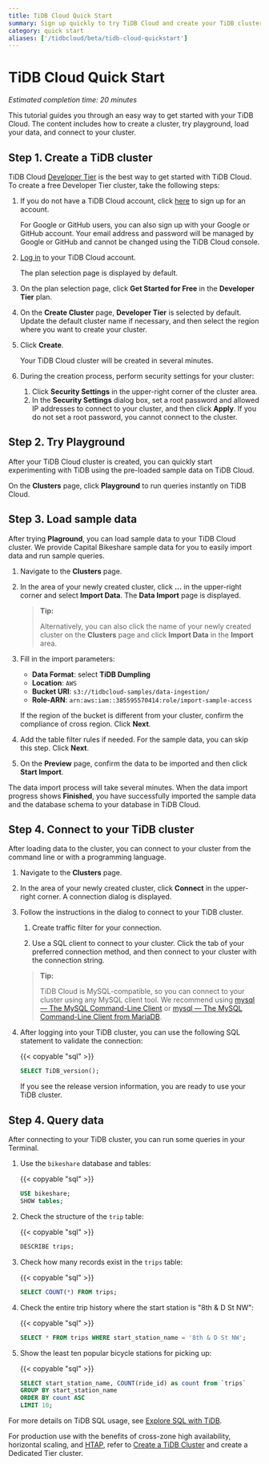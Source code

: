 ```yaml
---
title: TiDB Cloud Quick Start
summary: Sign up quickly to try TiDB Cloud and create your TiDB cluster.
category: quick start
aliases: ['/tidbcloud/beta/tidb-cloud-quickstart']
---
```


# TiDB Cloud Quick Start

*Estimated completion time: 20 minutes*

This tutorial guides you through an easy way to get started with your TiDB Cloud. The content includes how to create a cluster, try playground, load your data, and connect to your cluster.

## Step 1. Create a TiDB cluster

TiDB Cloud [Developer Tier](/tidb-cloud/select-cluster-tier.md#developer-tier) is the best way to get started with TiDB Cloud. To create a free Developer Tier cluster, take the following steps:

1. If you do not have a TiDB Cloud account, click [here](https://tidbcloud.com/free-trial) to sign up for an account.

    For Google or GitHub users, you can also sign up with your Google or GitHub account. Your email address and password will be managed by Google or GitHub and cannot be changed using the TiDB Cloud console.

2. [Log in](https://tidbcloud.com/) to your TiDB Cloud account.

    The plan selection page is displayed by default.

3. On the plan selection page, click **Get Started for Free** in the **Developer Tier** plan.

4. On the **Create Cluster** page, **Developer Tier** is selected by default. Update the default cluster name if necessary, and then select the region where you want to create your cluster.

5. Click **Create**.

    Your TiDB Cloud cluster will be created in several minutes.

6. During the creation process, perform security settings for your cluster:

    1. Click **Security Settings** in the upper-right corner of the cluster area.
    2. In the **Security Settings** dialog box, set a root password and allowed IP addresses to connect to your cluster, and then click **Apply**. If you do not set a root password, you cannot connect to the cluster.

## Step 2. Try Playground

After your TiDB Cloud cluster is created, you can quickly start experimenting with TiDB using the pre-loaded sample data on TiDB Cloud.

On the **Clusters** page, click **Playground** to run queries instantly on TiDB Cloud.

## Step 3. Load sample data

After trying **Plaground**, you can load sample data to your TiDB Cloud cluster. We provide Capital Bikeshare sample data for you to easily import data and run sample queries.

1. Navigate to the **Clusters** page.

2. In the area of your newly created cluster, click **...** in the upper-right corner and select **Import Data**. The **Data Import** page is displayed.

    > **Tip:**
    >
    > Alternatively, you can also click the name of your newly created cluster on the **Clusters** page and click **Import Data** in the **Import** area.

3. Fill in the import parameters:

    - **Data Format**: select **TiDB Dumpling**
    - **Location**: `AWS`
    - **Bucket URI**: `s3://tidbcloud-samples/data-ingestion/`
    - **Role-ARN**: `arn:aws:iam::385595570414:role/import-sample-access`

    If the region of the bucket is different from your cluster, confirm the compliance of cross region. Click **Next**.

4. Add the table filter rules if needed. For the sample data, you can skip this step. Click **Next**.

5. On the **Preview** page, confirm the data to be imported and then click **Start Import**.

The data import process will take several minutes. When the data import progress shows **Finished**, you have successfully imported the sample data and the database schema to your database in TiDB Cloud.

## Step 4. Connect to your TiDB cluster

After loading data to the cluster, you can connect to your cluster from the command line or with a programming language.

1. Navigate to the **Clusters** page.

2. In the area of your newly created cluster, click **Connect** in the upper-right corner. A connection dialog is displayed.

3. Follow the instructions in the dialog to connect to your TiDB cluster.

    1. Create traffic filter for your connection.

    2. Use a SQL client to connect to your cluster. Click the tab of your preferred connection method, and then connect to your cluster with the connection string.

    > **Tip:**
    >
    > TiDB Cloud is MySQL-compatible, so you can connect to your cluster using any MySQL client tool. We recommend using [mysql — The MySQL Command-Line Client](https://dev.mysql.com/doc/refman/8.0/en/mysql.html) or [mysql — The MySQL Command-Line Client from MariaDB](https://mariadb.com/kb/en/mysql-command-line-client/).

4. After logging into your TiDB cluster, you can use the following SQL statement to validate the connection:

    {{< copyable "sql" >}}

    ```sql
    SELECT TiDB_version();
    ```

    If you see the release version information, you are ready to use your TiDB cluster.

## Step 4. Query data

After connecting to your TiDB cluster, you can run some queries in your Terminal.

1. Use the `bikeshare` database and tables:

    {{< copyable "sql" >}}

    ```sql
    USE bikeshare;
    SHOW tables;
    ```

2. Check the structure of the `trip` table:

    {{< copyable "sql" >}}

    ```sql
    DESCRIBE trips;
    ```

3. Check how many records exist in the `trips` table:

    {{< copyable "sql" >}}

    ```sql
    SELECT COUNT(*) FROM trips;
    ```

4. Check the entire trip history where the start station is "8th & D St NW":

    {{< copyable "sql" >}}

    ```sql
    SELECT * FROM trips WHERE start_station_name = '8th & D St NW';
    ```

5. Show the least ten popular bicycle stations for picking up:

    {{< copyable "sql" >}}

    ```sql
    SELECT start_station_name, COUNT(ride_id) as count from `trips`
    GROUP BY start_station_name
    ORDER BY count ASC
    LIMIT 10;
    ```

For more details on TiDB SQL usage, see [Explore SQL with TiDB](/basic-sql-operations.md).

For production use with the benefits of cross-zone high availability, horizontal scaling, and [HTAP](https://en.wikipedia.org/wiki/Hybrid_transactional/analytical_processing), refer to [Create a TiDB Cluster](/tidb-cloud/create-tidb-cluster.md) and create a Dedicated Tier cluster.
